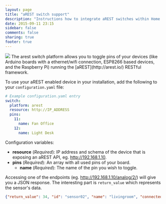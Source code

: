 ```yaml
---
layout: page
title: "aREST switch support"
description: "Instructions how to integrate aREST switches within Home Assistant."
date: 2015-09-11 23:15
sidebar: false
comments: false
sharing: true
footer: true
---
```


<img src='/images/supported_brands/arest.png' class='brand pull-right' />
The arest switch platform allows you to toggle pins of your devices (like Arduino boards with a ethernet/wifi connection, ESP8266 based devices, and the Raspberry Pi) running the [aREST](http://arest.io/) RESTful framework.

To use your aREST enabled device in your installation, add the following to your `configuration.yaml` file:

```yaml
# Example configuration.yaml entry
switch:
  platform: arest
  resource: http://IP_ADDRESS
  pins:
    11:
      name: Fan Office
    12:
      name: Light Desk
```

Configuration variables:

- **resource** (*Required*): IP address and schema of the device that is exposing an aREST API, eg. http://192.168.1.10.
- **pins** (*Required*): An array with all used pins of your board.
  - **name** (*Required*): The name of the pin you wish to toggle.

Accessing one of the endpoints (eg. http://192.168.1.10/analog/2/) will give you a JSON response. The interesting part is `return_value` which represents the sensor's data.

```json
{"return_value": 34, "id": "sensor02", "name": "livingroom", "connected": true}
```

